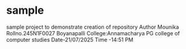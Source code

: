 # sample
sample project to demonstrate creation of repository
Author Mounika
Rollno.245N1F0027
Boyanapalli
College:Annamacharya PG college of computer studies 
Date-21/07/2025
Time -14:51 PM
